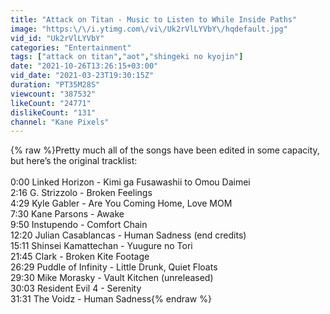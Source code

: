 ```yaml
---
title: "Attack on Titan - Music to Listen to While Inside Paths"
image: "https:\/\/i.ytimg.com\/vi\/Uk2rVlLYVbY\/hqdefault.jpg"
vid_id: "Uk2rVlLYVbY"
categories: "Entertainment"
tags: ["attack on titan","aot","shingeki no kyojin"]
date: "2021-10-26T13:26:15+03:00"
vid_date: "2021-03-23T19:30:15Z"
duration: "PT35M28S"
viewcount: "387532"
likeCount: "24771"
dislikeCount: "131"
channel: "Kane Pixels"
---
```

{% raw %}Pretty much all of the songs have been edited in some capacity, but here’s the original tracklist:<br /><br />0:00 Linked Horizon - Kimi ga Fusawashii to Omou Daimei<br />2:16 G. Strizzolo - Broken Feelings<br />4:29 Kyle Gabler - Are You Coming Home, Love MOM<br />7:30 Kane Parsons - Awake<br />9:50 Instupendo - Comfort Chain<br />12:20 Julian Casablancas - Human Sadness (end credits)<br />15:11 Shinsei Kamattechan - Yuugure no Tori<br />21:45 Clark - Broken Kite Footage<br />26:29 Puddle of Infinity - Little Drunk, Quiet Floats<br />29:30 Mike Morasky - Vault Kitchen (unreleased)<br />30:03 Resident Evil 4 - Serenity <br />31:31 The Voidz - Human Sadness{% endraw %}
